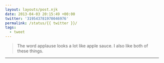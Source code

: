 ```yaml
---
layout: layouts/post.njk
date: 2013-04-03 20:15:49 +00:00
twitter: '319543781970046976'
permalink: /status/{{ twitter }}/
tags: 
  - tweet
---
```


> The word applause looks a lot like apple sauce. I also like both of these things.

---
